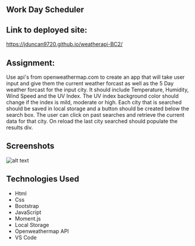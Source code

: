 ## Work Day Scheduler

## Link to deployed site:
https://jduncan9720.github.io/weatherapi-BC2/

## Assignment:
Use api's from openweathermap.com to create an app that will take user input and give them the current weather forcast as well as the 5 Day weather forcast for the input city.  It should include Temperature, Humidity, Wind Speed and the UV Index.  The UV index background color should change if the index is mild, moderate or high.  Each city that is searched should be saved in local storage and a button should be created below the search box.  The user can click on past searches and retrieve the current data for that city. On reload the last city searched should populate the results div. 

## Screenshots
![alt text](https://github.com/jduncan9720/workdayscheduler-BC2/blob/main/assets/images/screenshotWeather.png?raw=true)

## Technologies Used

 - Html
 - Css
 - Bootstrap
 - JavaScript
 - Moment.js
 - Local Storage
 - Openweathermap API
 - VS Code


